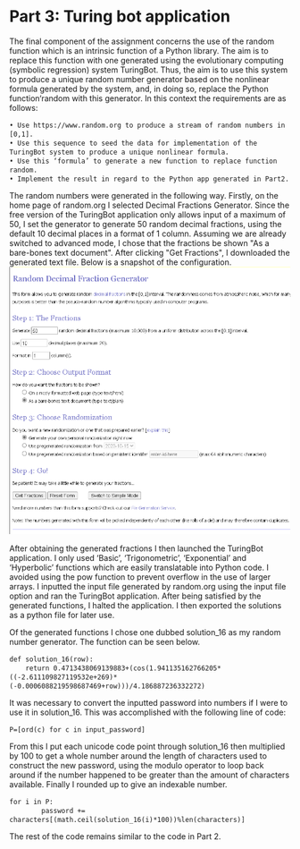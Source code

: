 # Part 3: Turing bot application

The final component of the assignment concerns the use of the random function which is an intrinsic function of a Python library. The aim is to replace this function with one generated using the evolutionary computing (symbolic regression) system TuringBot. Thus, the aim is to use this system to produce a unique random number generator based on the nonlinear formula generated by the system, and, in doing so, replace the Python function‘random with this generator.
In this context the requirements are as follows:

    • Use https://www.random.org to produce a stream of random numbers in [0,1].
    • Use this sequence to seed the data for implementation of the TuringBot system to produce a unique nonlinear formula.
    • Use this ‘formula’ to generate a new function to replace function random.
    • Implement the result in regard to the Python app generated in Part2.

The random numbers were generated in the following way. Firstly, on the home page of random.org I selected Decimal Fractions Generator. Since the free version of the TuringBot application only allows input of a maximum of 50, I set the generator to generate 50 random decimal fractions, using the default 10 decimal places in a format of 1 column. Assuming we are already switched to advanced mode, I chose that the fractions be shown "As a bare-bones text document". After clicking "Get Fractions", I downloaded the generated text file. Below is a snapshot of the configuration.
![RandomDecimalFractionGenerator](image.png)

After obtaining the generated fractions I then launched the TuringBot application. I only used ‘Basic’, ‘Trigonometric’, ‘Exponential’ and
‘Hyperbolic’ functions which are easily translatable into Python code. I avoided using the pow function to prevent overflow in the use of larger arrays. I inputted the input file generated by random.org using the input file option and ran the TuringBot application. After being satisfied by the generated functions, I halted the application. I then exported the solutions as a python file for later use.

Of the generated functions I chose one dubbed solution_16 as my random number generator. The function can be seen below.

    def solution_16(row):
        return 0.4713438069139883+(cos(1.941135162766205*((-2.611109827119532e+269)*(-0.0006088219598687469+row)))/4.186887236332272)

It was necessary to convert the inputted password into numbers if I were to use it in solution_16. This was accomplished with the following line of code:

    P=[ord(c) for c in input_password]

From this I put each unicode code point through solution_16 then multiplied by 100 to get a whole number around the length of characters used to construct the new password, using the modulo operator to loop back around if the number happened to be greater than the amount of characters available. Finally I rounded up to give an indexable number. 

    for i in P:
            password += characters[(math.ceil(solution_16(i)*100))%len(characters)]

The rest of the code remains similar to the code in Part 2.